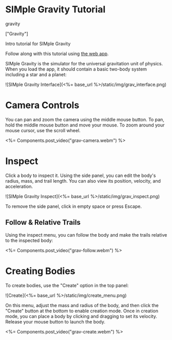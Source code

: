 # SIMple Gravity Tutorial

gravity

["Gravity"]

Intro tutorial for SIMple Gravity

Follow along with this tutorial using [the web app](https://mkhan45.github.io/SIMple-Gravity).

SIMple Gravity is the simulator for the universal gravitation unit of physics. When you load
the app, it should contain a basic two-body system including a star and a planet:

![SIMple Gravity Interface](<%= base_url %>/static/img/grav_interface.png)

# Camera Controls

You can pan and zoom the camera using the middle mouse button. To pan,
hold the middle mouse button and move your mouse. To zoom around your
mouse cursor, use the scroll wheel.

<%= Components.post_video("grav-camera.webm") %>

# Inspect

Click a body to inspect it. Using the side panel, you can edit the body's radius, mass, and trail length.
You can also view its position, velocity, and acceleration.

![SIMple Gravity Inspect](<%= base_url %>/static/img/grav_inspect.png)

To remove the side panel, click in empty space or press Escape.

## Follow & Relative Trails

Using the inspect menu, you can follow the body and make the trails relative to the inspected body:

<%= Components.post_video("grav-follow.webm") %>

# Creating Bodies

To create bodies, use the "Create" option in the top panel:

![Create](<%= base_url %>/static/img/create_menu.png)

On this menu, adjust the mass and radius of the body, and then click the "Create" button at
the bottom to enable creation mode. Once in creation mode, you can place a body by clicking and
dragging to set its velocity. Release your mouse button to launch the body.

<%= Components.post_video("grav-create.webm") %>
